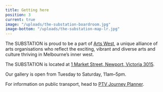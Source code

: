```yaml
---
title: Getting here
position: 3
current: true
image: "/uploads/the-substation-boardroom.jpg"
image-bottom: "/uploads/the-substation-map-lr.jpg"
---
```


The SUBSTATION is proud to be a part of [Arts West](https://artswest.com.au/), a unique alliance of arts organisations who reflect the exciting, vibrant and diverse arts and culture thriving in Melbourne’s inner west.

The SUBSTATION is located at [1 Market Street, Newport, Victoria 3015](https://goo.gl/maps/WG1MkodsgHP2).

Our gallery is open from Tuesday to Saturday, 11am–5pm.

For information on public transport, head to [PTV Journey Planner](http://ptv.vic.gov.au/journey#jpsearch%5Baction%5D=showPlanner).
